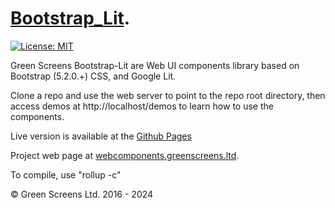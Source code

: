 # [Bootstrap_Lit](https://webcomponents.greenscreens.ltd/).
 
[![License: MIT](https://img.shields.io/badge/License-MIT-yellow.svg)](https://opensource.org/licenses/MIT) 

Green Screens Bootstrap-Lit are Web UI components library based on Bootstrap (5.2.0.+) CSS, and Google Lit.
 
Clone a repo and use the web server to point to the repo root directory, then access demos at http://localhost/demos to learn how to use the components.

Live version is available at the [Github Pages](https://greenscreens-io.github.io/webcomponents/demos/)
 
Project web page at [webcomponents.greenscreens.ltd](https://webcomponents.greenscreens.ltd/).

To compile, use "rollup -c" 
 
&copy; Green Screens Ltd. 2016 - 2024
 